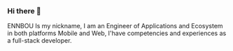 ### Hi there 👋

ENNBOU Is my nickname, I am an Engineer of Applications and Ecosystem in both platforms Mobile and Web, I'have competencies and experiences as a full-stack developer.


